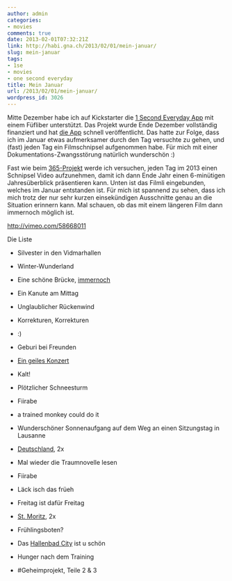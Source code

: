 ```yaml
---
author: admin
categories:
- movies
comments: true
date: 2013-02-01T07:32:21Z
link: http://habi.gna.ch/2013/02/01/mein-januar/
slug: mein-januar
tags:
- 1se
- movies
- one second everyday
title: Mein Januar
url: /2013/02/01/mein-januar/
wordpress_id: 3026
---
```


Mitte Dezember habe ich auf Kickstarter die [1 Second Everyday App](http://www.kickstarter.com/projects/cesarkuriyama/1-second-everyday-app) mit einem Füfliber unterstützt.
Das Projekt wurde Ende Dezember vollständig finanziert und hat [die App](https://itunes.apple.com/ch/app/1-second-everyday/id587823548?l=en&mt=8) schnell veröffentlicht.
Das hatte zur Folge, dass ich im Januar etwas aufmerksamer durch den Tag versuchte zu gehen, und (fast) jeden Tag ein Filmschnipsel aufgenommen habe.
Für mich mit einer Dokumentations-Zwangsstörung natürlich wunderschön :)

Fast wie beim [365-Projekt](http://blog.dasrecht.net/tag/365/) werde ich versuchen, jeden Tag im 2013 einen Schnipsel Video aufzunehmen, damit ich dann Ende Jahr einen 6-minütigen Jahresüberblick präsentieren kann.
Unten ist das Filmli eingebunden, welches im Januar entstanden ist.
Für mich ist spannend zu sehen, dass ich mich trotz der nur sehr kurzen einsekündigen Ausschnitte genau an die Situation erinnern kann.
Mal schauen, ob das mit einem längeren Film dann immernoch möglich ist.

http://vimeo.com/58668011

Die Liste




  
  * Silvester in den Vidmarhallen


  
  * Winter-Wunderland


  
  * Eine schöne Brücke, [immernoch](http://habi.gna.ch/2011/11/28/on-the-road/)


  
  * Ein Kanute am Mittag


  
  * Unglaublicher Rückenwind


  
  * Korrekturen, Korrekturen


  
  * :)


  
  * Geburi bei Freunden


  
  * [Ein geiles Konzert](http://habi.gna.ch/2013/01/08/the-national-fanfare-of-kadebostany-walking-with-a-goast/)


  
  * Kalt!


  
  * Plötzlicher Schneesturm


  
  * Fiirabe


  
  * a trained monkey could do it  



  
  * Wunderschöner Sonnenaufgang auf dem Weg an einen Sitzungstag in Lausanne


  
  * [Deutschland](http://www.flickr.com/photos/habi/sets/72157632588693658/), 2x


  
  * Mal wieder die Traumnovelle lesen


  
  * Fiirabe


  
  * Läck isch das früeh


  
  * Freitag ist dafür Freitag


  
  * [St. Moritz](http://www.flickr.com/photos/habi/sets/72157632623130875/), 2x


  
  * Frühlingsboten?


  
  * Das [Hallenbad City](http://www.flickr.com/photos/habi/8427985250/) ist u schön


  
  * Hunger nach dem Training


  
  * #Geheimprojekt, Teile 2 & 3


